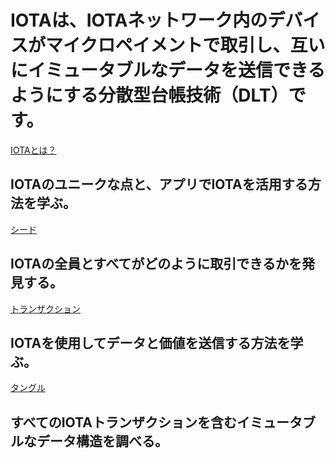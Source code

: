 # IOTAは、IOTAネットワーク内のデバイスがマイクロペイメントで取引し、互いにイミュータブルなデータを送信できるようにする分散型台帳技術（DLT）です。

[IOTAとは？](/0.1/introduction/overview.md)
## IOTAのユニークな点と、アプリでIOTAを活用する方法を学ぶ。

[シード](/0.1/clients/seeds.md)
## IOTAの全員とすべてがどのように取引できるかを発見する。

[トランザクション](/0.1/clients/transactions.md)
## IOTAを使用してデータと価値を送信する方法を学ぶ。

[タングル](/0.1/network/the-tangle.md)
## すべてのIOTAトランザクションを含むイミュータブルなデータ構造を調べる。

